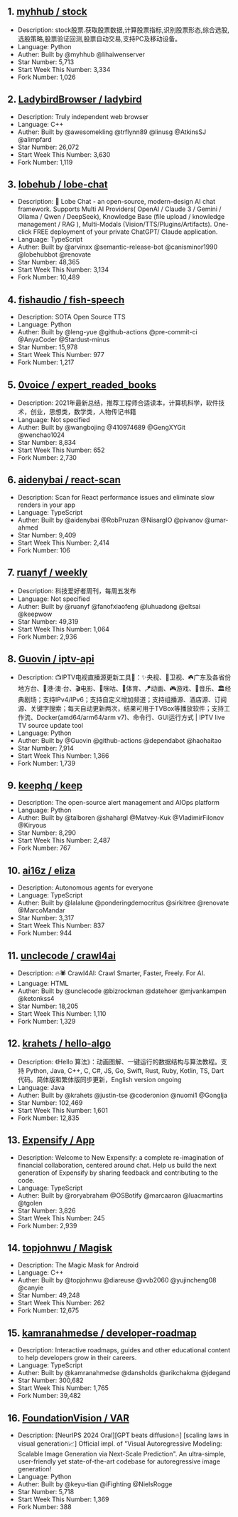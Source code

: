 ## 1. [myhhub / stock](https://github.com/myhhub/stock)
- Description: stock股票.获取股票数据,计算股票指标,识别股票形态,综合选股,选股策略,股票验证回测,股票自动交易,支持PC及移动设备。
- Language: Python
- Auther: Built by @myhhub @lihaiwenserver
- Star Number: 5,713
- Start Week This Number: 3,334
- Fork Number: 1,026

## 2. [LadybirdBrowser / ladybird](https://github.com/LadybirdBrowser/ladybird)
- Description: Truly independent web browser
- Language: C++
- Auther: Built by @awesomekling @trflynn89 @linusg @AtkinsSJ @alimpfard
- Star Number: 26,072
- Start Week This Number: 3,630
- Fork Number: 1,119

## 3. [lobehub / lobe-chat](https://github.com/lobehub/lobe-chat)
- Description: 🤯 Lobe Chat - an open-source, modern-design AI chat framework. Supports Multi AI Providers( OpenAI / Claude 3 / Gemini / Ollama / Qwen / DeepSeek), Knowledge Base (file upload / knowledge management / RAG ), Multi-Modals (Vision/TTS/Plugins/Artifacts). One-click FREE deployment of your private ChatGPT/ Claude application.
- Language: TypeScript
- Auther: Built by @arvinxx @semantic-release-bot @canisminor1990 @lobehubbot @renovate
- Star Number: 48,365
- Start Week This Number: 3,134
- Fork Number: 10,489

## 4. [fishaudio / fish-speech](https://github.com/fishaudio/fish-speech)
- Description: SOTA Open Source TTS
- Language: Python
- Auther: Built by @leng-yue @github-actions @pre-commit-ci @AnyaCoder @Stardust-minus
- Star Number: 15,978
- Start Week This Number: 977
- Fork Number: 1,217

## 5. [0voice / expert_readed_books](https://github.com/0voice/expert_readed_books)
- Description: 2021年最新总结，推荐工程师合适读本，计算机科学，软件技术，创业，思想类，数学类，人物传记书籍
- Language: Not specified
- Auther: Built by @wangbojing @410974689 @GengXYGit @wenchao1024
- Star Number: 8,834
- Start Week This Number: 652
- Fork Number: 2,730

## 6. [aidenybai / react-scan](https://github.com/aidenybai/react-scan)
- Description: Scan for React performance issues and eliminate slow renders in your app
- Language: TypeScript
- Auther: Built by @aidenybai @RobPruzan @NisargIO @pivanov @umar-ahmed
- Star Number: 9,409
- Start Week This Number: 2,414
- Fork Number: 106

## 7. [ruanyf / weekly](https://github.com/ruanyf/weekly)
- Description: 科技爱好者周刊，每周五发布
- Language: Not specified
- Auther: Built by @ruanyf @fanofxiaofeng @luhuadong @eltsai @keepwow
- Star Number: 49,319
- Start Week This Number: 1,064
- Fork Number: 2,936

## 8. [Guovin / iptv-api](https://github.com/Guovin/iptv-api)
- Description: 📺IPTV电视直播源更新工具🚀：✨央视、📡卫视、☘️广东及各省份地方台、🌊港·澳·台、🎬电影、🎥咪咕、🏀体育、🪁动画、🎮游戏、🎵音乐、🏛经典剧场；支持IPv4/IPv6；支持自定义增加频道；支持组播源、酒店源、订阅源、关键字搜索；每天自动更新两次，结果可用于TVBox等播放软件；支持工作流、Docker(amd64/arm64/arm v7)、命令行、GUI运行方式 | IPTV live TV source update tool
- Language: Python
- Auther: Built by @Guovin @github-actions @dependabot @haohaitao
- Star Number: 7,914
- Start Week This Number: 1,366
- Fork Number: 1,739

## 9. [keephq / keep](https://github.com/keephq/keep)
- Description: The open-source alert management and AIOps platform
- Language: Python
- Auther: Built by @talboren @shahargl @Matvey-Kuk @VladimirFilonov @Kiryous
- Star Number: 8,290
- Start Week This Number: 2,487
- Fork Number: 767

## 10. [ai16z / eliza](https://github.com/ai16z/eliza)
- Description: Autonomous agents for everyone
- Language: TypeScript
- Auther: Built by @lalalune @ponderingdemocritus @sirkitree @renovate @MarcoMandar
- Star Number: 3,317
- Start Week This Number: 837
- Fork Number: 944

## 11. [unclecode / crawl4ai](https://github.com/unclecode/crawl4ai)
- Description: 🔥🕷️ Crawl4AI: Crawl Smarter, Faster, Freely. For AI.
- Language: HTML
- Auther: Built by @unclecode @bizrockman @datehoer @mjvankampen @ketonkss4
- Star Number: 18,205
- Start Week This Number: 1,110
- Fork Number: 1,329

## 12. [krahets / hello-algo](https://github.com/krahets/hello-algo)
- Description: 《Hello 算法》：动画图解、一键运行的数据结构与算法教程。支持 Python, Java, C++, C, C#, JS, Go, Swift, Rust, Ruby, Kotlin, TS, Dart 代码。简体版和繁体版同步更新，English version ongoing
- Language: Java
- Auther: Built by @krahets @justin-tse @coderonion @nuomi1 @Gonglja
- Star Number: 102,469
- Start Week This Number: 1,601
- Fork Number: 12,835

## 13. [Expensify / App](https://github.com/Expensify/App)
- Description: Welcome to New Expensify: a complete re-imagination of financial collaboration, centered around chat. Help us build the next generation of Expensify by sharing feedback and contributing to the code.
- Language: TypeScript
- Auther: Built by @roryabraham @OSBotify @marcaaron @luacmartins @tgolen
- Star Number: 3,826
- Start Week This Number: 245
- Fork Number: 2,939

## 14. [topjohnwu / Magisk](https://github.com/topjohnwu/Magisk)
- Description: The Magic Mask for Android
- Language: C++
- Auther: Built by @topjohnwu @diareuse @vvb2060 @yujincheng08 @canyie
- Star Number: 49,248
- Start Week This Number: 262
- Fork Number: 12,675

## 15. [kamranahmedse / developer-roadmap](https://github.com/kamranahmedse/developer-roadmap)
- Description: Interactive roadmaps, guides and other educational content to help developers grow in their careers.
- Language: TypeScript
- Auther: Built by @kamranahmedse @dansholds @arikchakma @jdegand
- Star Number: 300,682
- Start Week This Number: 1,765
- Fork Number: 39,482

## 16. [FoundationVision / VAR](https://github.com/FoundationVision/VAR)
- Description: [NeurIPS 2024 Oral][GPT beats diffusion🔥] [scaling laws in visual generation📈] Official impl. of "Visual Autoregressive Modeling: Scalable Image Generation via Next-Scale Prediction". An ultra-simple, user-friendly yet state-of-the-art codebase for autoregressive image generation!
- Language: Python
- Auther: Built by @keyu-tian @iFighting @NielsRogge
- Star Number: 5,718
- Start Week This Number: 1,369
- Fork Number: 388